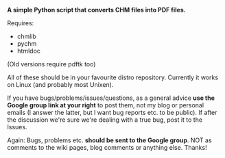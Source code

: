 **A simple Python script that converts CHM files into PDF files.**

Requires:

  * chmlib
  * pychm
  * htmldoc

(Old versions require pdftk too)

All of these should be in your favourite distro repository.
Currently it works on Linux (and probably most Unixen).

If you have bugs/problems/issues/questions, as a general advice **use the Google group link at your right** to post them, not my blog or personal emails (I answer the latter, but I want bug reports etc. to be public). If after the discussion we're sure we're dealing with a true bug, post it to the Issues.

Again: Bugs, problems etc. **should be sent to the Google group**. NOT as comments to the wiki pages, blog comments or anything else. Thanks!